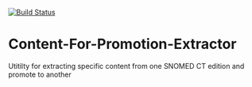 [![Build Status](https://travis-ci.org/MattCordell/Content-For-Promotion-Extractor.svg?branch=master)](https://travis-ci.org/MattCordell/Content-For-Promotion-Extractor)

# Content-For-Promotion-Extractor
Utitilty for extracting specific content from one SNOMED CT edition and promote to another

